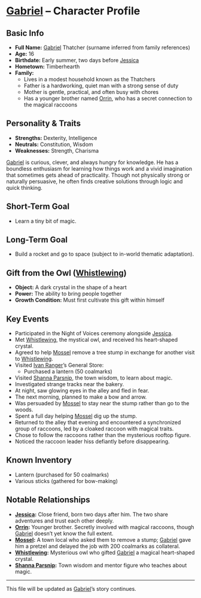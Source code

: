 # [Gabriel](gabriel.md) – Character Profile

## Basic Info
- **Full Name:** [Gabriel](gabriel.md) Thatcher (surname inferred from family references)
- **Age:** 16
- **Birthdate:** Early summer, two days before [Jessica](jessica.md)
- **Hometown:** Timberhearth
- **Family:**
  - Lives in a modest household known as the Thatchers
  - Father is a hardworking, quiet man with a strong sense of duty
  - Mother is gentle, practical, and often busy with chores
  - Has a younger brother named [Orrin](family/orrin-thatcher.md), who has a secret connection to the magical raccoons

## Personality & Traits
- **Strengths:** Dexterity, Intelligence
- **Neutrals:** Constitution, Wisdom
- **Weaknesses:** Strength, Charisma

[Gabriel](gabriel.md) is curious, clever, and always hungry for knowledge. He has a boundless enthusiasm for learning how things work and a vivid imagination that sometimes gets ahead of practicality. Though not physically strong or naturally persuasive, he often finds creative solutions through logic and quick thinking.

## Short-Term Goal
- Learn a tiny bit of magic.

## Long-Term Goal
- Build a rocket and go to space (subject to in-world thematic adaptation).

## Gift from the Owl ([Whistlewing](npcs/whistlewing.md))
- **Object:** A dark crystal in the shape of a heart
- **Power:** The ability to bring people together
- **Growth Condition:** Must first cultivate this gift within himself

## Key Events
- Participated in the Night of Voices ceremony alongside [Jessica](jessica.md).
- Met [Whistlewing](npcs/whistlewing.md), the mystical owl, and received his heart-shaped crystal.
- Agreed to help [Mossel](npcs/mossel.md) remove a tree stump in exchange for another visit to [Whistlewing](npcs/whistlewing.md).
- Visited [Ivan Ranger](npcs/ivan-ranger.md)’s General Store:
  - Purchased a lantern (50 coalmarks)
- Visited [Shanna Parsnip](npcs/shanna-parsnip.md), the town wisdom, to learn about magic.
- Investigated strange tracks near the bakery.
- At night, saw glowing eyes in the alley and fled in fear.
- The next morning, planned to make a bow and arrow.
- Was persuaded by [Mossel](npcs/mossel.md) to stay near the stump rather than go to the woods.
- Spent a full day helping [Mossel](npcs/mossel.md) dig up the stump.
- Returned to the alley that evening and encountered a synchronized group of raccoons, led by a cloaked raccoon with magical traits.
- Chose to follow the raccoons rather than the mysterious rooftop figure.
- Noticed the raccoon leader hiss defiantly before disappearing.

## Known Inventory
- Lantern (purchased for 50 coalmarks)
- Various sticks (gathered for bow-making)

## Notable Relationships
- **[Jessica](jessica.md):** Close friend, born two days after him. The two share adventures and trust each other deeply.
- **[Orrin](family/orrin-thatcher.md):** Younger brother. Secretly involved with magical raccoons, though [Gabriel](gabriel.md) doesn’t yet know the full extent.
- **[Mossel](npcs/mossel.md):** A town local who asked them to remove a stump; [Gabriel](gabriel.md) gave him a pretzel and delayed the job with 200 coalmarks as collateral.
- **[Whistlewing](npcs/whistlewing.md):** Mysterious owl who gifted [Gabriel](gabriel.md) a magical heart-shaped crystal.
- **[Shanna Parsnip](npcs/shanna-parsnip.md):** Town wisdom and mentor figure who teaches about magic.

---
This file will be updated as [Gabriel](gabriel.md)’s story continues.
